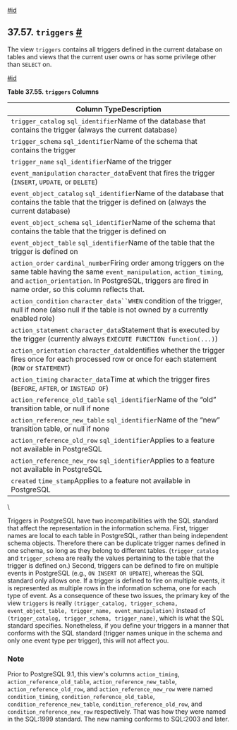 [#id](#INFOSCHEMA-TRIGGERS)

## 37.57. `triggers` [#](#INFOSCHEMA-TRIGGERS)

The view `triggers` contains all triggers defined in the current database on tables and views that the current user owns or has some privilege other than `SELECT` on.

[#id](#id-1.7.6.61.3)

**Table 37.55. `triggers` Columns**

| Column TypeDescription                                                                                                                                                                                                                        |
| --------------------------------------------------------------------------------------------------------------------------------------------------------------------------------------------------------------------------------------------- |
| `trigger_catalog` `sql_identifier`Name of the database that contains the trigger (always the current database)                                                                                                                                |
| `trigger_schema` `sql_identifier`Name of the schema that contains the trigger                                                                                                                                                                 |
| `trigger_name` `sql_identifier`Name of the trigger                                                                                                                                                                                            |
| `event_manipulation` `character_data`Event that fires the trigger (`INSERT`, `UPDATE`, or `DELETE`)                                                                                                                                           |
| `event_object_catalog` `sql_identifier`Name of the database that contains the table that the trigger is defined on (always the current database)                                                                                              |
| `event_object_schema` `sql_identifier`Name of the schema that contains the table that the trigger is defined on                                                                                                                               |
| `event_object_table` `sql_identifier`Name of the table that the trigger is defined on                                                                                                                                                         |
| `action_order` `cardinal_number`Firing order among triggers on the same table having the same `event_manipulation`, `action_timing`, and `action_orientation`. In PostgreSQL, triggers are fired in name order, so this column reflects that. |
| `action_condition` `character_data``WHEN` condition of the trigger, null if none (also null if the table is not owned by a currently enabled role)                                                                                            |
| `action_statement` `character_data`Statement that is executed by the trigger (currently always `EXECUTE FUNCTION function(...)`)                                                                                                              |
| `action_orientation` `character_data`Identifies whether the trigger fires once for each processed row or once for each statement (`ROW` or `STATEMENT`)                                                                                       |
| `action_timing` `character_data`Time at which the trigger fires (`BEFORE`, `AFTER`, or `INSTEAD OF`)                                                                                                                                          |
| `action_reference_old_table` `sql_identifier`Name of the “old” transition table, or null if none                                                                                                                                              |
| `action_reference_new_table` `sql_identifier`Name of the “new” transition table, or null if none                                                                                                                                              |
| `action_reference_old_row` `sql_identifier`Applies to a feature not available in PostgreSQL                                                                                                                                                   |
| `action_reference_new_row` `sql_identifier`Applies to a feature not available in PostgreSQL                                                                                                                                                   |
| `created` `time_stamp`Applies to a feature not available in PostgreSQL                                                                                                                                                                        |

\


Triggers in PostgreSQL have two incompatibilities with the SQL standard that affect the representation in the information schema. First, trigger names are local to each table in PostgreSQL, rather than being independent schema objects. Therefore there can be duplicate trigger names defined in one schema, so long as they belong to different tables. (`trigger_catalog` and `trigger_schema` are really the values pertaining to the table that the trigger is defined on.) Second, triggers can be defined to fire on multiple events in PostgreSQL (e.g., `ON INSERT OR UPDATE`), whereas the SQL standard only allows one. If a trigger is defined to fire on multiple events, it is represented as multiple rows in the information schema, one for each type of event. As a consequence of these two issues, the primary key of the view `triggers` is really `(trigger_catalog, trigger_schema, event_object_table, trigger_name, event_manipulation)` instead of `(trigger_catalog, trigger_schema, trigger_name)`, which is what the SQL standard specifies. Nonetheless, if you define your triggers in a manner that conforms with the SQL standard (trigger names unique in the schema and only one event type per trigger), this will not affect you.

### Note

Prior to PostgreSQL 9.1, this view's columns `action_timing`, `action_reference_old_table`, `action_reference_new_table`, `action_reference_old_row`, and `action_reference_new_row` were named `condition_timing`, `condition_reference_old_table`, `condition_reference_new_table`, `condition_reference_old_row`, and `condition_reference_new_row` respectively. That was how they were named in the SQL:1999 standard. The new naming conforms to SQL:2003 and later.